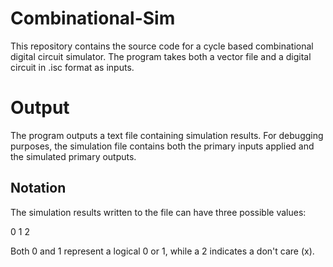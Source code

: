 # Combinational-Sim

This repository contains the source code for a cycle based combinational digital circuit simulator. The program takes both a vector file and a digital circuit in .isc format as inputs. 

# Output

The program outputs a text file containing simulation results. For debugging purposes, the simulation file contains both the primary inputs applied and the simulated primary outputs. 

## Notation

The simulation results written to the file can have three possible values:

  0
  1
  2
  
 Both 0 and 1 represent a logical 0 or 1, while a 2 indicates a don't care (x).
